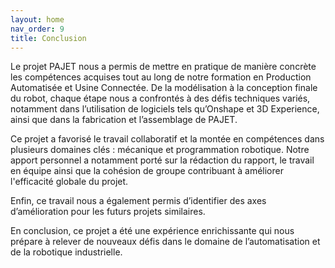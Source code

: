 ```yaml
---
layout: home
nav_order: 9
title: Conclusion
---
```


Le projet PAJET nous a permis de mettre en pratique de manière concrète les compétences acquises tout au long de notre formation en Production Automatisée et Usine Connectée. De la modélisation à la conception finale du robot, chaque étape nous a confrontés à des défis techniques variés, notamment dans l’utilisation de logiciels tels qu’Onshape et 3D Experience, ainsi que dans la fabrication et l’assemblage de PAJET. 

Ce projet a favorisé le travail collaboratif et la montée en compétences dans plusieurs domaines clés : mécanique et programmation robotique. Notre apport personnel a notamment porté sur la rédaction du rapport, le travail en équipe ainsi que la cohésion de groupe contribuant à améliorer l'efficacité globale du projet. 

Enfin, ce travail nous a également permis d’identifier des axes d’amélioration pour les futurs projets similaires. 

En conclusion, ce projet a été une expérience enrichissante qui nous prépare à relever de nouveaux défis dans le domaine de l’automatisation et de la robotique industrielle. 